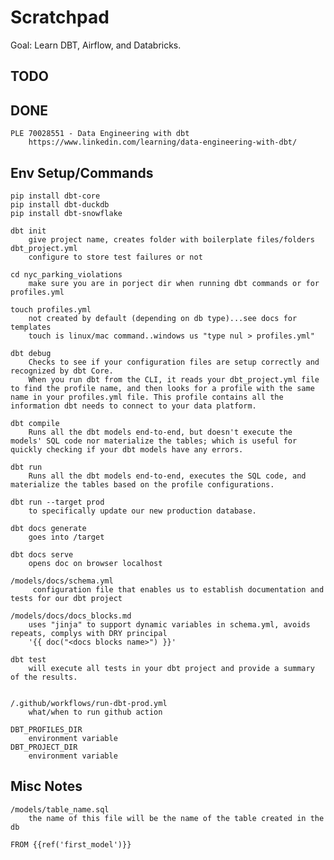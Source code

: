 # Scratchpad

Goal: Learn DBT, Airflow, and Databricks. 


## TODO 

## DONE
    PLE 70028551 - Data Engineering with dbt
        https://www.linkedin.com/learning/data-engineering-with-dbt/

## Env Setup/Commands
    pip install dbt-core
    pip install dbt-duckdb
    pip install dbt-snowflake

    dbt init
        give project name, creates folder with boilerplate files/folders
    dbt_project.yml
        configure to store test failures or not

    cd nyc_parking_violations
        make sure you are in porject dir when running dbt commands or for profiles.yml

    touch profiles.yml
        not created by default (depending on db type)...see docs for templates
        touch is linux/mac command..windows us "type nul > profiles.yml"

    dbt debug
        Checks to see if your configuration files are setup correctly and recognized by dbt Core.
        When you run dbt from the CLI, it reads your dbt_project.yml file to find the profile name, and then looks for a profile with the same name in your profiles.yml file. This profile contains all the information dbt needs to connect to your data platform.
        
    dbt compile
        Runs all the dbt models end-to-end, but doesn't execute the models' SQL code nor materialize the tables; which is useful for quickly checking if your dbt models have any errors.
    
    dbt run
        Runs all the dbt models end-to-end, executes the SQL code, and materialize the tables based on the profile configurations.

    dbt run --target prod 
        to specifically update our new production database.

    dbt docs generate
        goes into /target

    dbt docs serve
        opens doc on browser localhost

    /models/docs/schema.yml
         configuration file that enables us to establish documentation and tests for our dbt project

    /models/docs/docs_blocks.md
        uses "jinja" to support dynamic variables in schema.yml, avoids repeats, complys with DRY principal
        '{{ doc("<docs blocks name>") }}'

    dbt test
        will execute all tests in your dbt project and provide a summary of the results.


    /.github/workflows/run-dbt-prod.yml
        what/when to run github action

    DBT_PROFILES_DIR
        environment variable
    DBT_PROJECT_DIR
        environment variable


## Misc Notes
    /models/table_name.sql
        the name of this file will be the name of the table created in the db

    FROM {{ref('first_model')}}

